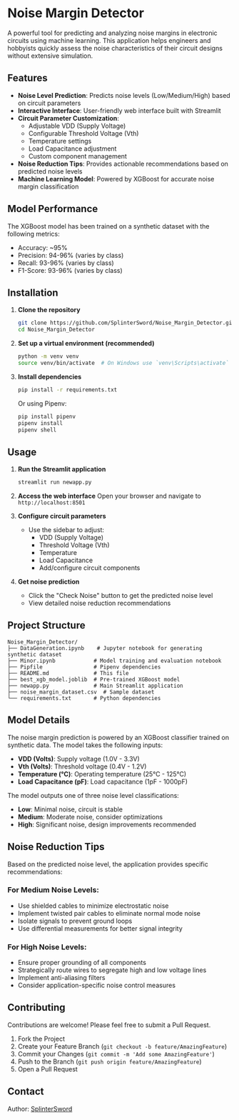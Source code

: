 # Noise Margin Detector

A powerful tool for predicting and analyzing noise margins in electronic circuits using machine learning. This application helps engineers and hobbyists quickly assess the noise characteristics of their circuit designs without extensive simulation.

## Features

- **Noise Level Prediction**: Predicts noise levels (Low/Medium/High) based on circuit parameters
- **Interactive Interface**: User-friendly web interface built with Streamlit
- **Circuit Parameter Customization**:
  - Adjustable VDD (Supply Voltage)
  - Configurable Threshold Voltage (Vth)
  - Temperature settings
  - Load Capacitance adjustment
  - Custom component management
- **Noise Reduction Tips**: Provides actionable recommendations based on predicted noise levels
- **Machine Learning Model**: Powered by XGBoost for accurate noise margin classification

## Model Performance

The XGBoost model has been trained on a synthetic dataset with the following metrics:
- Accuracy: ~95%
- Precision: 94-96% (varies by class)
- Recall: 93-96% (varies by class)
- F1-Score: 93-96% (varies by class)

## Installation

1. **Clone the repository**
   ```bash
   git clone https://github.com/SplinterSword/Noise_Margin_Detector.git
   cd Noise_Margin_Detector
   ```

2. **Set up a virtual environment (recommended)**
   ```bash
   python -m venv venv
   source venv/bin/activate  # On Windows use `venv\Scripts\activate`
   ```

3. **Install dependencies**
   ```bash
   pip install -r requirements.txt
   ```
   
   Or using Pipenv:
   ```bash
   pip install pipenv
   pipenv install
   pipenv shell
   ```

## Usage

1. **Run the Streamlit application**
   ```bash
   streamlit run newapp.py
   ```

2. **Access the web interface**
   Open your browser and navigate to `http://localhost:8501`

3. **Configure circuit parameters**
   - Use the sidebar to adjust:
     - VDD (Supply Voltage)
     - Threshold Voltage (Vth)
     - Temperature
     - Load Capacitance
     - Add/configure circuit components

4. **Get noise prediction**
   - Click the "Check Noise" button to get the predicted noise level
   - View detailed noise reduction recommendations

## Project Structure

```
Noise_Margin_Detector/
├── DataGeneration.ipynb    # Jupyter notebook for generating synthetic dataset
├── Minor.ipynb            # Model training and evaluation notebook
├── Pipfile                # Pipenv dependencies
├── README.md              # This file
├── best_xgb_model.joblib  # Pre-trained XGBoost model
├── newapp.py              # Main Streamlit application
├── noise_margin_dataset.csv  # Sample dataset
└── requirements.txt       # Python dependencies
```

## Model Details

The noise margin prediction is powered by an XGBoost classifier trained on synthetic data. The model takes the following inputs:

- **VDD (Volts)**: Supply voltage (1.0V - 3.3V)
- **Vth (Volts)**: Threshold voltage (0.4V - 1.2V)
- **Temperature (°C)**: Operating temperature (25°C - 125°C)
- **Load Capacitance (pF)**: Load capacitance (1pF - 1000pF)

The model outputs one of three noise level classifications:
- **Low**: Minimal noise, circuit is stable
- **Medium**: Moderate noise, consider optimizations
- **High**: Significant noise, design improvements recommended

## Noise Reduction Tips

Based on the predicted noise level, the application provides specific recommendations:

### For Medium Noise Levels:
- Use shielded cables to minimize electrostatic noise
- Implement twisted pair cables to eliminate normal mode noise
- Isolate signals to prevent ground loops
- Use differential measurements for better signal integrity

### For High Noise Levels:
- Ensure proper grounding of all components
- Strategically route wires to segregate high and low voltage lines
- Implement anti-aliasing filters
- Consider application-specific noise control measures

## Contributing

Contributions are welcome! Please feel free to submit a Pull Request.

1. Fork the Project
2. Create your Feature Branch (`git checkout -b feature/AmazingFeature`)
3. Commit your Changes (`git commit -m 'Add some AmazingFeature'`)
4. Push to the Branch (`git push origin feature/AmazingFeature`)
5. Open a Pull Request

## Contact

Author: [SplinterSword](https://github.com/SplinterSword)
